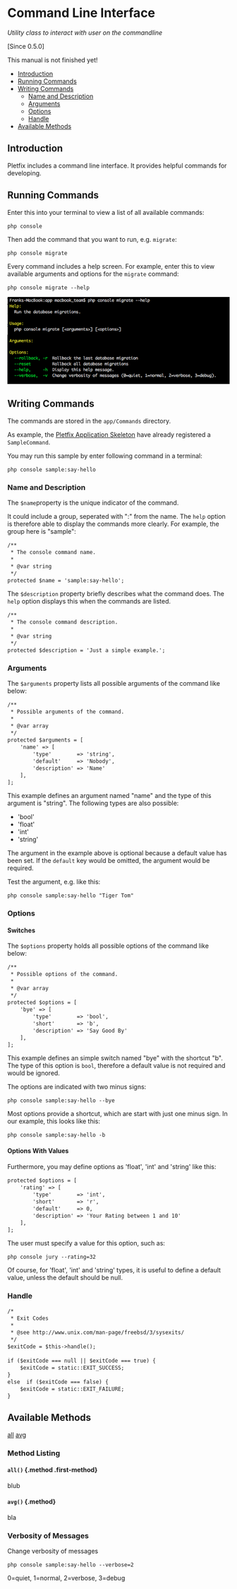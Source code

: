 # Command Line Interface

_Utility class to interact with user on the commandline_

[Since 0.5.0]

<i class="fa fa-wrench fa-2x" aria-hidden="true"></i> This manual is not finished yet!

- [Introduction](#introduction)
- [Running Commands](#running)
- [Writing Commands](#writing)
    - [Name and Description](#name)
    - [Arguments](#arguments)
    - [Options](#options)
    - [Handle](#handle)
- [Available Methods](#available-methods)
    

<a name="introduction"></a>
## Introduction

Pletfix includes a command line interface. It provides helpful commands for developing.

<a name="running"></a>
## Running Commands

Enter this into your terminal to view a list of all available commands:

    php console
    
Then add the command that you want to run, e.g. `migrate`:

    php console migrate

Every command includes a help screen. For example, enter this to view available arguments and options for the 
`migrate` command:

    php console migrate --help

![Pletfix Console](https://raw.githubusercontent.com/pletfix/docs/master/images/console.png)    
    
    
<a name="writing"></a>
## Writing Commands
 
The commands are stored in the `app/Commands` directory. 

As example, the [Pletfix Application Skeleton](https://github.com/pletfix/app) have already registered a `SampleCommand`. 

You may run this sample by enter following command in a terminal:
    
    php console sample:say-hello
    
<a name="name-and-description"></a>    
### Name and Description

The `$name`property is the unique indicator of the command. 

It could include a group, seperated with ":" from the name. The `help` option is therefore able to display the commands 
more clearly. For example, the group here is "sample":
 
    /**
     * The console command name.
     *
     * @var string
     */
    protected $name = 'sample:say-hello';
    
The `$description` property briefly describes what the command does. The `help` option displays this when the commands 
are listed.
    
    /**
     * The console command description.
     *
     * @var string
     */
    protected $description = 'Just a simple example.';

<a name="arguments"></a>    
### Arguments

The `$arguments` property lists all possible arguments of the command like below:

    /**
     * Possible arguments of the command.
     *
     * @var array
     */
    protected $arguments = [
        'name' => [
            'type'        => 'string', 
            'default'     => 'Nobody', 
            'description' => 'Name'
        ],
    ];

This example defines an argument named "name" and the type of this argument is "string". The following types are also 
possible:
- 'bool'
- 'float'
- 'int' 
- 'string'
 
The argument in the example above is optional because a default value has been set. 
If the `default` key would be omitted, the argument would be required.

Test the argument, e.g. like this:

    php console sample:say-hello "Tiger Tom"


<a name="options"></a>    
### Options

#### Switches 

The `$options` property holds all possible options of the command like below:

    /**
     * Possible options of the command.
     *
     * @var array
     */
    protected $options = [
        'bye' => [
            'type'        => 'bool', 
            'short'       => 'b', 
            'description' => 'Say Good By'
        ],
    ];

This example defines an simple switch named "bye" with the shortcut "b". The type of this option is `bool`, therefore
a default value is not required and would be ignored.

The options are indicated with two minus signs:

    php console sample:say-hello --bye
    
Most options provide a shortcut, which are start with just one minus sign. In our example, this looks like this:
    
    php console sample:say-hello -b


#### Options With Values

Furthermore, you may define options as 'float', 'int' and 'string' like this:

    protected $options = [
        'rating' => [
            'type'        => 'int', 
            'short'       => 'r',
            'default'     => 0,
            'description' => 'Your Rating between 1 and 10'
        ],
    ];

The user must specify a value for this option, such as:

    php console jury --rating=32

Of course, for 'float', 'int' and 'string' types, it is useful to define a default value, unless the default 
should be null.
    
    
<a name="handle"></a>
### Handle

    /*
     * Exit Codes
     *
     * @see http://www.unix.com/man-page/freebsd/3/sysexits/
     */
    $exitCode = $this->handle();

    if ($exitCode === null || $exitCode === true) {
        $exitCode = static::EXIT_SUCCESS;
    }
    else  if ($exitCode === false) {
        $exitCode = static::EXIT_FAILURE;
    }
        
<a name="available-methods"></a>
## Available Methods

<div class="method-list" markdown="1">

[all](#method-all)
[avg](#method-avg)

</div>

<a name="method-listing"></a>
### Method Listing

<a name="method-all"></a>
#### `all()` {.method .first-method}

blub

<a name="method-avg"></a>
#### `avg()` {.method}

bla


### Verbosity of Messages

Change verbosity of messages

    php console sample:say-hello --verbose=2

0=quiet, 1=normal, 2=verbose, 3=debug

    
    